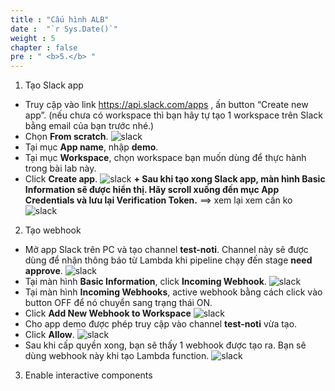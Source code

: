 ```yaml
---
title : "Cấu hình ALB"
date :  "`r Sys.Date()`" 
weight : 5
chapter : false
pre : " <b>5.</b> "
---
```


1. Tạo Slack app
  + Truy cập vào link https://api.slack.com/apps , ấn button “Create new app”.
  (nếu chưa có workspace thì bạn hãy tự tạo 1 workspace trên Slack bằng email của bạn trước nhé.)
  + Chọn **From scratch**.
  ![slack](/images/slack/001.png)
  + Tại mục **App name**, nhập **demo**.
  + Tại mục **Workspace**, chọn workspace bạn muốn dùng để thực hành trong bài lab này.
  + Click **Create app**.
  ![slack](/images/slack/002.png)
  **+ Sau khi tạo xong Slack app, màn hình **Basic Information** sẽ được hiển thị. Hãy scroll xuống đến mục **App Credentials** và lưu lại **Verification Token**.** ==> xem lại xem cần ko
  ![slack](/images/slack/002-1.png)

2. Tạo webhook
  + Mở app Slack trên PC và tạo channel **test-noti**. Channel này sẽ được dùng để nhận thông báo từ Lambda khi pipeline chạy đến stage **need approve**. 
  ![slack](/images/slack/004.png)
  + Tại màn hình **Basic Information**, click **Incoming Webhook**.
  ![slack](/images/slack/003.png)
  + Tại màn hình **Incoming Webhooks**, active webhook bằng cách click vào button OFF để nó chuyển sang trạng thái ON.
  + Click **Add New Webhook to Workspace**
  ![slack](/images/slack/005.png)
  + Cho app demo được phép truy cập vào channel **test-noti** vừa tạo.
  + Click **Allow**.
  ![slack](/images/slack/006.png)
  + Sau khi cấp quyền xong, bạn sẽ thấy 1 webhook được tạo ra. Bạn sẽ dùng webhook này khi tạo Lambda function.
  ![slack](/images/slack/007.png)

3. Enable interactive components